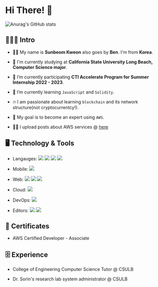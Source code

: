 <link rel="stylesheet" href="https://for-github-ben-kweon-4373.s3.us-west-1.amazonaws.com/readme-css/index.css">

# Hi There! <span class="wave">👋</span>

![Anurag's GitHub stats](https://github-readme-stats.vercel.app/api?username=ben9543&show_icons=true)

## 🙇🏻‍♂️ Intro

- 👦🏻 My name is **Sunbeom Kweon** also goes by **Ben**. I'm from **Korea**.

- 📖 I'm currently studying at **California State University Long Beach, Computer Science major**.

- 🔭 I’m currently participating **CTI Accelerate Program for Summer Internship 2022 - 2023**.

- 🌱 I’m currently learning `JavaScript` and `Solidity`.

- 🔥 I am passionate about learning `blockchain` and its network structure(not cryptocurrentcy!).

- 🥅  My goal is to become an expert using `AWS`.

- ✍🏻   I upload posts about AWS services @ [here](https://dev.to/_ben)

## 🖥 Technology & Tools

- Langauges: ![](https://img.shields.io/badge/Code-JavaScript-informational?style=flat-square&logo=Javascript&logoColor=F7DF1E&color=F7DF1E)  ![](https://img.shields.io/badge/Code-Java-informational?style=flat-square&logo=java&logoColor=FF0000&color=5382a1) ![](https://img.shields.io/badge/Code-C++-informational?style=flat-square&logo=cplusplus&logoColor=FF69B4&color=FF69B4) ![](https://img.shields.io/badge/Scrapping%20&%20Algorithms-Python-informational?style=flat-square&logo=python&logoColor=3776AB&color=3776AB)

- Mobile: ![](https://img.shields.io/badge/ios%20&%20Android-Flutter-informational?style=flat-square&logo=flutter&logoColor=42A5F5&color=42A5F5)

- Web: ![](https://img.shields.io/badge/Backend-NodeJS-informational?style=flat-square&logo=nodedotjs&logoColor=87C000&color=87C000) ![](https://img.shields.io/badge/Frontend-React-informational?style=flat-square&logo=react&logoColor=61DAFB&color=61DAFB) ![](https://img.shields.io/badge/Web-PHP-informational?style=flat-square&logo=php&color=8993be)

- Cloud: ![](https://img.shields.io/badge/Cloud-AWS-informational?style=flat-square&color=FF9900&logo=amazonaws&logoColor=FF9900) 

- DevOps: ![](https://img.shields.io/badge/Terminal-Bash-informational?style=flat-square&logo=gnubash&color=000&logoColor=000) 

- Editors: ![](https://img.shields.io/badge/Editor-Visual%20Studio%20Code-informational?style=flat-square&color=007ACC&logo=visualstudiocode&logoColor=007ACC) ![](https://img.shields.io/badge/Editor-Vim-informational?style=flat-square&color=008000&logo=vim&logoColor=008000)

## 🔖 Certificates

- AWS Certified Developer - Associate

## 🗄 Experience

- College of Engineering Computer Science Tutor @ CSULB

- Dr. Sorin's research lab system administrator @ CSULB
